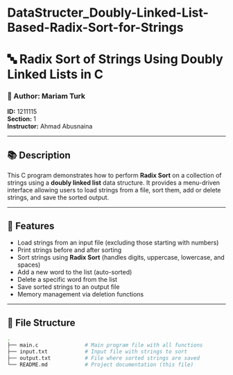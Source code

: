 # DataStructer_Doubly-Linked-List-Based-Radix-Sort-for-Strings
# 🔤 Radix Sort of Strings Using Doubly Linked Lists in C

### 👤 Author: Mariam Turk  
**ID:** 1211115  
**Section:** 1  
**Instructor:** Ahmad Abusnaina  

---

## 📚 Description

This C program demonstrates how to perform **Radix Sort** on a collection of strings using a **doubly linked list** data structure. It provides a menu-driven interface allowing users to load strings from a file, sort them, add or delete strings, and save the sorted output.

---

## 🔧 Features

- Load strings from an input file (excluding those starting with numbers)
- Print strings before and after sorting
- Sort strings using **Radix Sort** (handles digits, uppercase, lowercase, and spaces)
- Add a new word to the list (auto-sorted)
- Delete a specific word from the list
- Save sorted strings to an output file
- Memory management via deletion functions

---

## 📂 File Structure

```bash
.
├── main.c               # Main program file with all functions
├── input.txt            # Input file with strings to sort
├── output.txt           # File where sorted strings are saved
└── README.md            # Project documentation (this file)
